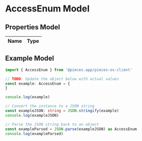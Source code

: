 
# AccessEnum Model


## Properties Model

Name | Type
------------ | -------------

## Example Model

```typescript
import { AccessEnum } from '@pieces.app/pieces-os-client'

// TODO: Update the object below with actual values
const example: AccessEnum = {
}

console.log(example)

// Convert the instance to a JSON string
const exampleJSON: string = JSON.stringify(example)
console.log(exampleJSON)

// Parse the JSON string back to an object
const exampleParsed = JSON.parse(exampleJSON) as AccessEnum
console.log(exampleParsed)
```



